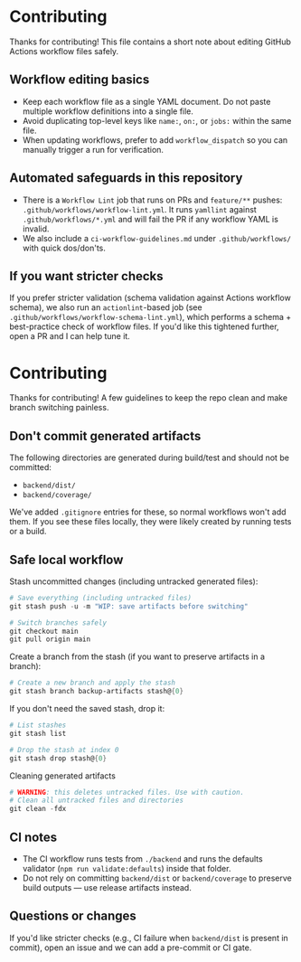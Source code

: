 Contributing
============

Thanks for contributing! This file contains a short note about editing GitHub Actions workflow files safely.

Workflow editing basics
-----------------------
- Keep each workflow file as a single YAML document. Do not paste multiple workflow definitions into a single file.
- Avoid duplicating top-level keys like `name:`, `on:`, or `jobs:` within the same file.
- When updating workflows, prefer to add `workflow_dispatch` so you can manually trigger a run for verification.

Automated safeguards in this repository
--------------------------------------
- There is a `Workflow Lint` job that runs on PRs and `feature/**` pushes: `.github/workflows/workflow-lint.yml`. It runs `yamllint` against `.github/workflows/*.yml` and will fail the PR if any workflow YAML is invalid.
- We also include a `ci-workflow-guidelines.md` under `.github/workflows/` with quick dos/don'ts.

If you want stricter checks
--------------------------
If you prefer stricter validation (schema validation against Actions workflow schema), we also run an `actionlint`-based job (see `.github/workflows/workflow-schema-lint.yml`), which performs a schema + best-practice check of workflow files. If you'd like this tightened further, open a PR and I can help tune it.
# Contributing

Thanks for contributing! A few guidelines to keep the repo clean and make branch switching painless.

## Don't commit generated artifacts

The following directories are generated during build/test and should not be committed:

- `backend/dist/`
- `backend/coverage/`

We've added `.gitignore` entries for these, so normal workflows won't add them. If you see these files locally, they were likely created by running tests or a build.

## Safe local workflow

Stash uncommitted changes (including untracked generated files):

```powershell
# Save everything (including untracked files)
git stash push -u -m "WIP: save artifacts before switching"

# Switch branches safely
git checkout main
git pull origin main
```

Create a branch from the stash (if you want to preserve artifacts in a branch):

```powershell
# Create a new branch and apply the stash
git stash branch backup-artifacts stash@{0}
```

If you don't need the saved stash, drop it:

```powershell
# List stashes
git stash list

# Drop the stash at index 0
git stash drop stash@{0}
```

Cleaning generated artifacts

```powershell
# WARNING: this deletes untracked files. Use with caution.
# Clean all untracked files and directories
git clean -fdx
```

## CI notes

- The CI workflow runs tests from `./backend` and runs the defaults validator (`npm run validate:defaults`) inside that folder.
- Do not rely on committing `backend/dist` or `backend/coverage` to preserve build outputs — use release artifacts instead.

## Questions or changes

If you'd like stricter checks (e.g., CI failure when `backend/dist` is present in commit), open an issue and we can add a pre-commit or CI gate.
